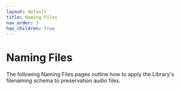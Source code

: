 ```yaml
---
layout: default
title: Naming Files
nav_order: 3
has_children: true
---
```

# Naming Files

The following Naming Files pages outline how to apply the Library's filenaming schema to preservation audio files.